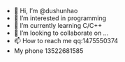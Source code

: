 - 👋 Hi, I’m @dushunhao
- 👀 I’m interested in programming
- 🌱 I’m currently learning C/C++
- 💞️ I’m looking to collaborate on ...
- 📫 How to reach me qq:1475550374
- My phone 13522681585

<!---
dushunhao/dushunhao is a ✨ special ✨ repository because its `README.md` (this file) appears on your GitHub profile.
You can click the Preview link to take a look at your changes.
--->
